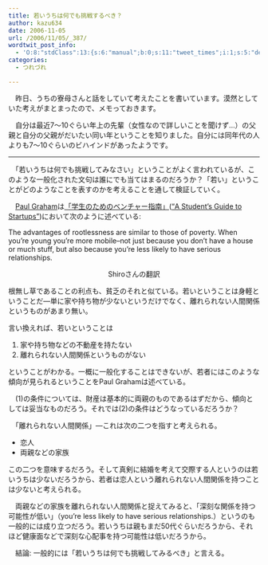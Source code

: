 ```yaml
---
title: 若いうちは何でも挑戦するべき？
author: kazu634
date: 2006-11-05
url: /2006/11/05/_387/
wordtwit_post_info:
  - 'O:8:"stdClass":13:{s:6:"manual";b:0;s:11:"tweet_times";i:1;s:5:"delay";i:0;s:7:"enabled";i:1;s:10:"separation";s:2:"60";s:7:"version";s:3:"3.7";s:14:"tweet_template";b:0;s:6:"status";i:2;s:6:"result";a:0:{}s:13:"tweet_counter";i:2;s:13:"tweet_log_ids";a:1:{i:0;i:2633;}s:9:"hash_tags";a:0:{}s:8:"accounts";a:1:{i:0;s:7:"kazu634";}}'
categories:
  - つれづれ

---
```

<div class="section">
<p>
    　昨日、うちの寮母さんと話をしていて考えたことを書いています。漠然としていた考えがまとまったので、メモっておきます。
</p></p> 
  
<p>
    　自分は最近7～10ぐらい年上の先輩（女性なので詳しいことを聞けず…）の父親と自分の父親がだいたい同い年ということを知りました。自分には同年代の人よりも7～10ぐらいのビハインドがあったようです。
</p>
  
<hr />
</p> 
  
<p>
    　「若いうちは何でも挑戦してみなさい」ということがよく言われているが、このような一般化された文句は誰にでも当てはまるのだろうか？「若い」ということがどのようなことを表すのかを考えることを通して検証していく。
</p></p> 
  
<p>
    　<a href="http://www.paulgraham.com/" onclick="__gaTracker('send', 'event', 'outbound-article', 'http://www.paulgraham.com/', 'Paul Graham');" target="blank">Paul Graham</a>は<a href="http://practical-scheme.net/trans/mit-j.html" onclick="__gaTracker('send', 'event', 'outbound-article', 'http://practical-scheme.net/trans/mit-j.html', '「学生のためのベンチャー指南」');" target="blank">「学生のためのベンチャー指南」</a>(<a href="http://www.paulgraham.com/mit.html" onclick="__gaTracker('send', 'event', 'outbound-article', 'http://www.paulgraham.com/mit.html', '&#8220;A Student&#8217;s Guide to Startups&#8221;');" target="blank">&#8220;A Student&#8217;s Guide to Startups&#8221;</a>)において次のように述べている:
</p>
  
<p>
<blockquote>
</blockquote>
</p>
  
<p>
    The advantages of rootlessness are similar to those of poverty. When you&#8217;re young you&#8217;re more mobile&#8211;not just because you don&#8217;t have a house or much stuff, but also because you&#8217;re less likely to have serious relationships.
</p>
  
<p>
<center>
      Shiroさんの翻訳
</center>
</p></p> 
  
<p>
    根無し草であることの利点も、貧乏のそれと似ている。若いということは身軽ということだ&#8212;単に家や持ち物が少ないというだけでなく、離れられない人間関係というものがあまり無い。
</p></p> 
  
<p>
    言い換えれば、若いということは
</p>
  
<ol>
<li>
      家や持ち物などの不動産を持たない
</li>
<li>
      離れられない人間関係というものがない
</li>
</ol>
  
<p>
    ということがわかる。一概に一般化することはできないが、若者にはこのような傾向が見られるということをPaul Grahamは述べている。
</p></p> 
  
<p>
    　(1)の条件については、財産は基本的に両親のものであるはずだから、傾向としては妥当なものだろう。それでは(2)の条件はどうなっているだろうか？
</p></p> 
  
<p>
    　「離れられない人間関係」―これは次の二つを指すと考えられる。
</p>
  
<ul>
<li>
      恋人
</li>
<li>
      両親などの家族
</li>
</ul>
  
<p>
    この二つを意味するだろう。そして真剣に結婚を考えて交際する人というのは若いうちは少ないだろうから、若者は恋人という離れられない人間関係を持つことは少ないと考えられる。
</p></p> 
  
<p>
    　両親などの家族を離れられない人間関係と捉えてみると、「深刻な関係を持つ可能性が低い」（you&#8217;re less likely to have serious relationships.）というのも一般的には成り立つだろう。若いうちは親もまだ50代ぐらいだろうから、それほど健康面などで深刻な心配事を持つ可能性は低いだろうから。
</p></p> 
  
<p>
    　結論: 一般的には「若いうちは何でも挑戦してみるべき」と言える。
</p>
</div>